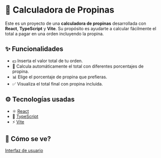 # 🧮 Calculadora de Propinas

Este es un proyecto de una **calculadora de propinas** desarrollada con **React**, **TypeScript** y **Vite**. Su propósito es ayudarte a calcular fácilmente el total a pagar en una orden incluyendo la propina.

## ✨ Funcionalidades

- 💵 Inserta el valor total de tu orden.
- 🧾 Calcula automáticamente el total con diferentes porcentajes de propina.
- 📊 Elige el porcentaje de propina que prefieras.
- ✅ Visualiza el total final con propina incluida.

## ⚙️ Tecnologías usadas

- ⚛️ [React](https://react.dev/)
- 🧠 [TypeScript](https://www.typescriptlang.org/)
- ⚡ [Vite](https://vitejs.dev/)

## 🚀 Cómo se ve?
[Interfaz de usuario](./img1.png)